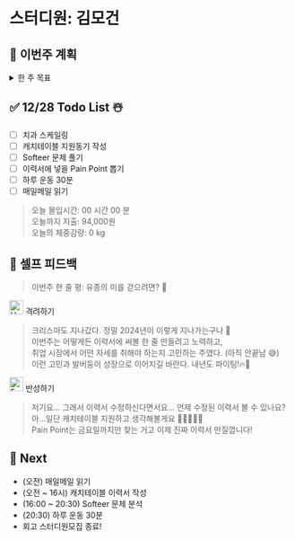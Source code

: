 # 스터디원: 김모건

## 🚀 이번주 계획

<details>
  <summary>한 주 목표</summary>

      - (0%, 0/1) 캐치테이블 지원
      - (33%, 2/6) Softeer 문제 분석
      - (50%, 4/6) 이력서에 넣을 Pain Point 뽑기
      - (83%, 5/6) 리뷰어 활동하기
      - (50%, 3/6) 하루 운동 30분
      - 이번 주 총 지출: 94,000 원

> 평균 달성률: 저번주 40% -> 43 % (3% 향상🎉)

</details>

## ✅ 12/28 Todo List ☃️

- [ ] 치과 스케일링
- [ ] 캐치테이블 지원동기 작성
- [ ] Softeer 문제 풀기
- [ ] 이력서에 넣을 Pain Point 뽑기
- [ ] 하루 운동 30분
- [ ] 매일메일 읽기

> 오늘 몰입시간: 00 시간 00 분<br>
> 오늘까지 지출: 94,000원<br>
> 오늘의 체중감량: 0 kg

## 🎉 셀프 피드백

> 이번주 한 줄 평: 유종의 미를 걷으려면? 🤔

<img src="https://raw.githubusercontent.com/Tarikul-Islam-Anik/Animated-Fluent-Emojis/master/Emojis/Smilies/Hugging%20Face.png" alt="Hugging Face" width="25" height="25"> 격려하기</img>

> 크리스마도 지나갔다. 정말 2024년이 이렇게 지나가는구나 📆<br>
> 이번주는 어떻게든 이력서에 써볼 한 줄 만들려고 노력하고, <br>
> 취업 시장에서 어떤 자세를 취해야 하는지 고민하는 주였다. (아직 안끝남 😅) <br>
> 이런 고민과 발버둥이 성장으로 이어지길 바란다. 내년도 파이팅!🔥🎉<br>

<img src="https://raw.githubusercontent.com/Tarikul-Islam-Anik/Animated-Fluent-Emojis/master/Emojis/Smilies/Face%20with%20Monocle.png" alt="Face with Monocle" width="25" height="25"> 반성하기</img>

> 저기요... 그래서 이력서 수정하신다면서요... 언제 수정된 이력서 볼 수 있나요?<br>
> 아...일단 캐치테이블 지원하고 생각해볼게요 🙇🙇‍♂️🙇‍♀️<br>
> Pain Point는 금요일까지만 찾는 거고 이제 진짜 이력서 만질껍니다!<br>

## 🌱 Next

- (오전) 매일메일 읽기
- (오전 ~ 16시) 캐치테이블 이력서 작성
- (16:00 ~ 20:30) Softeer 문제 분석
- (20:30) 하루 운동 30분
- 회고 스터디원모집 종료!
